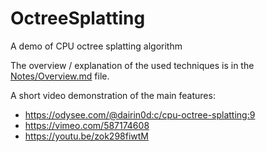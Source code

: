 # OctreeSplatting
A demo of CPU octree splatting algorithm

The overview / explanation of the used techniques is in the [Notes/Overview.md](Notes/Overview.md) file.

A short video demonstration of the main features:

* https://odysee.com/@dairin0d:c/cpu-octree-splatting:9
* https://vimeo.com/587174608
* https://youtu.be/zok298fiwtM